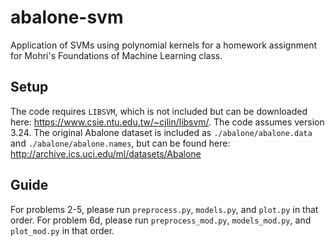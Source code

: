 # abalone-svm

Application of SVMs using polynomial kernels for a homework assignment for Mohri's Foundations of Machine Learning class.

## Setup
The code requires `LIBSVM`, which is not included but can be downloaded here: https://www.csie.ntu.edu.tw/~cjlin/libsvm/. The code assumes version 3.24.
The original Abalone dataset is included as `./abalone/abalone.data` and `./abalone/abalone.names`, but can be found here: http://archive.ics.uci.edu/ml/datasets/Abalone

## Guide
For problems 2-5, please run `preprocess.py`, `models.py`, and `plot.py` in that order.
For problem 6d, please run `preprocess_mod.py`, `models_mod.py`, and `plot_mod.py` in that order.
